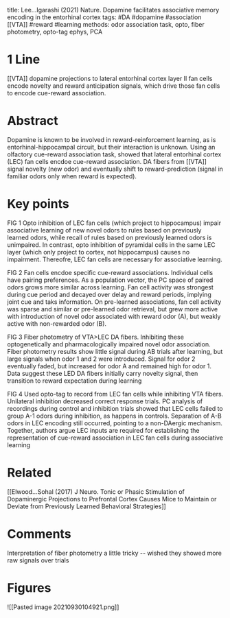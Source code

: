 title: Lee...Igarashi (2021) Nature. Dopamine facilitates associative memory encoding in the entorhinal cortex
tags: #DA #dopamine #association [[VTA]] #reward #learning 
methods: odor association task, opto, fiber photometry, opto-tag ephys, PCA

# 1 Line
[[VTA]] dopamine projections to lateral entorhinal cortex layer II fan cells encode novelty and reward anticipation signals, which drive those fan cells to encode cue-reward association.

# Abstract
Dopamine is known to be involved in reward-reinforcement learning, as is entorhinal-hippocampal circuit, but their interaction is unknown. Using an olfactory cue-reward association task, showed that lateral entorhinal cortex (LEC) fan cells encdoe cue-reward association. DA fibers from [[VTA]] signal novelty (new odor) and eventually shift to reward-prediction (signal in familiar odors only when reward is expected).
# Key points
FIG 1 Opto inhibition of LEC fan cells (which project to hippocampus) impair associative learning of new novel odors to rules based on previously learned odors, while recall of rules based on previously learned odors is unimpaired. In contrast, opto inhibition of pyramidal cells in the same LEC layer (which only project to cortex, not hippocampus) causes no impairment. Thereofre, LEC fan cells are necessary for associative learning. 

FIG 2 Fan cells encdoe specific cue-reward associations. Individual cells have pairing preferences. As a population vector, the PC space of paired odors grows more similar across learning. Fan cell activity was strongest during cue period and decayed over delay and reward periods, implying joint cue and taks information. On pre-learned associations, fan cell activity was sparse and similar or pre-learned odor retrieval, but grew more active with introduction of novel odor associated with reward odor (A), but weakly active with non-rewarded odor (B). 

FIG 3 Fiber photometry of VTA>LEC DA fibers. Inhibiting these optogenetically and pharmacologically impaired novel odor association. Fiber photometry results show little signal during AB trials after learning, but large signals when odor 1 and 2 were introduced. Signal for odor 2 eventually faded, but increased for odor A and remained high for odor 1. Data suggest these LED DA fibers initially carry novelty signal, then transition to reward expectation during learning 

FIG 4 Used opto-tag to record from LEC fan cells while inhibiting VTA fibers. Unilateral inhibition decreased correct response trials. PC analysis of recordings during control and inhibition trials showed that LEC cells failed to group A-1 odors during inhibition, as happens in controls. Separation of A-B odors in LEC encoding still occurred, pointing to a non-DAergic mechanism. Together, authors argue LEC inputs are required for establishing the representation of cue-reward association in LEC fan cells during associative learning


# Related
[[Elwood...Sohal (2017) J Neuro. Tonic or Phasic Stimulation of Dopaminergic Projections to Prefrontal Cortex Causes Mice to Maintain or Deviate from Previously Learned Behavioral Strategies]]

# Comments
Interpretation of fiber photometry a little tricky -- wished they showed more raw signals over trials

# Figures
![[Pasted image 20210930104921.png]]